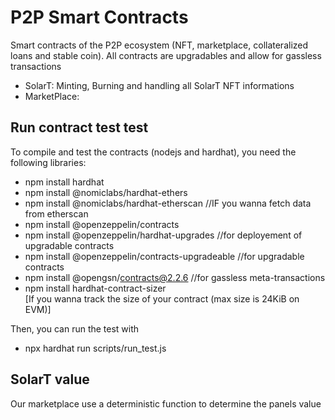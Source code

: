 # P2P Smart Contracts
Smart contracts of the P2P ecosystem (NFT, marketplace, collateralized loans and stable coin).
All contracts are upgradables and allow for gassless transactions

- SolarT: Minting, Burning and handling all SolarT NFT informations
- MarketPlace: 

## Run contract test test
To compile and test the contracts (nodejs and hardhat), you need the following libraries:
- npm install hardhat
- npm install @nomiclabs/hardhat-ethers
- npm install @nomiclabs/hardhat-etherscan          //IF you wanna fetch data from etherscan
- npm install @openzeppelin/contracts
- npm install @openzeppelin/hardhat-upgrades        //for deployement of upgradable contracts
- npm install @openzeppelin/contracts-upgradeable   //for upgradable contracts
- npm install @opengsn/contracts@2.2.6              //for gassless meta-transactions
- npm install hardhat-contract-sizer                
[If you wanna track the size of your contract (max size is 24KiB on EVM)]

Then, you can run the test with
- npx hardhat run scripts/run_test.js

## SolarT value
Our marketplace use a deterministic function to determine the panels value

